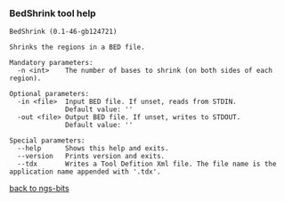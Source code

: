 ### BedShrink tool help
	BedShrink (0.1-46-gb124721)
	
	Shrinks the regions in a BED file.
	
	Mandatory parameters:
	  -n <int>    The number of bases to shrink (on both sides of each region).
	
	Optional parameters:
	  -in <file>  Input BED file. If unset, reads from STDIN.
	              Default value: ''
	  -out <file> Output BED file. If unset, writes to STDOUT.
	              Default value: ''
	
	Special parameters:
	  --help      Shows this help and exits.
	  --version   Prints version and exits.
	  --tdx       Writes a Tool Defition Xml file. The file name is the application name appended with '.tdx'.
	
[back to ngs-bits](https://github.com/marc-sturm/ngs-bits)